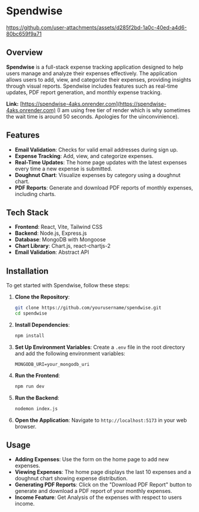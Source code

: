 # Spendwise

https://github.com/user-attachments/assets/d285f2bd-1a0c-40ed-a4d6-80bc659f9a71
## Overview

**Spendwise** is a full-stack expense tracking application designed to help users manage and analyze their expenses effectively. The application allows users to add, view, and categorize their expenses, providing insights through visual reports. Spendwise includes features such as real-time updates, PDF report generation, and monthly expense tracking.

**Link:** [https://spendwise-4aks.onrender.com](https://spendwise-4aks.onrender.com)
(I am using free tier of render which is why sometimes the wait time is around 50 seconds. Apologies for the uinconvinience).

## Features

- **Email Validation**: Checks for valid email addresses during sign up.
- **Expense Tracking**: Add, view, and categorize expenses.
- **Real-Time Updates**: The home page updates with the latest expenses every time a new expense is submitted.
- **Doughnut Chart**: Visualize expenses by category using a doughnut chart.
- **PDF Reports**: Generate and download PDF reports of monthly expenses, including charts.

## Tech Stack

- **Frontend**: React, Vite, Tailwind CSS
- **Backend**: Node.js, Express.js
- **Database**: MongoDB with Mongoose
- **Chart Library**: Chart.js, react-chartjs-2
- **Email Validation**: Abstract API

## Installation

To get started with Spendwise, follow these steps:

1. **Clone the Repository**:
    ```bash
    git clone https://github.com/yourusername/spendwise.git
    cd spendwise
    ```

2. **Install Dependencies**:
    ```bash
    npm install
    ```

3. **Set Up Environment Variables**:
    Create a `.env` file in the root directory and add the following environment variables:
    ```
    MONGODB_URI=your_mongodb_uri
    ```

4. **Run the Frontend**:
    ```bash
    npm run dev
    ```

5. **Run the Backend**:
    ```bash
    nodemon index.js
    ```

6. **Open the Application**:
    Navigate to `http://localhost:5173` in your web browser.

## Usage

- **Adding Expenses**: Use the form on the home page to add new expenses.
- **Viewing Expenses**: The home page displays the last 10 expenses and a doughnut chart showing expense distribution.
- **Generating PDF Reports**: Click on the "Download PDF Report" button to generate and download a PDF report of your monthly expenses.
- **Income Feature**: Get Analysis of the expenses with respect to users income.




